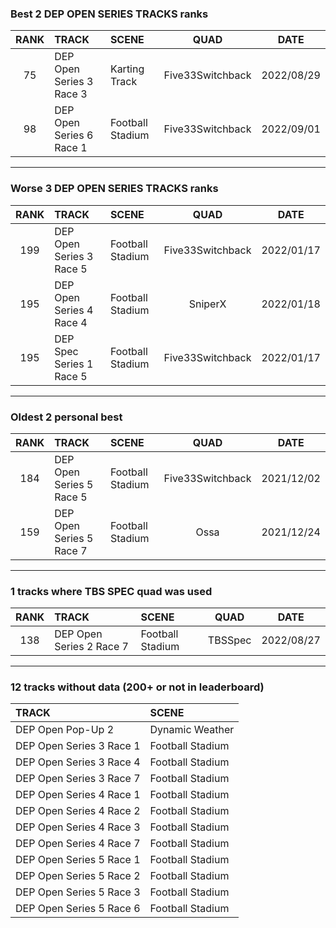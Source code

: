 ### Best 2 DEP OPEN SERIES TRACKS ranks
|RANK|TRACK|SCENE|QUAD|DATE|
|:---:|:---|:---|:---:|:---:|
|75|DEP Open Series 3 Race 3|Karting Track|Five33Switchback|2022/08/29|
|98|DEP Open Series 6 Race 1|Football Stadium|Five33Switchback|2022/09/01|
---
### Worse 3 DEP OPEN SERIES TRACKS ranks
|RANK|TRACK|SCENE|QUAD|DATE|
|:---:|:---|:---|:---:|:---:|
|199|DEP Open Series 3 Race 5|Football Stadium|Five33Switchback|2022/01/17|
|195|DEP Open Series 4 Race 4|Football Stadium|SniperX|2022/01/18|
|195|DEP Spec Series 1 Race 5|Football Stadium|Five33Switchback|2022/01/17|
---
### Oldest 2 personal best
|RANK|TRACK|SCENE|QUAD|DATE|
|:---:|:---|:---|:---:|:---:|
|184|DEP Open Series 5 Race 5|Football Stadium|Five33Switchback|2021/12/02|
|159|DEP Open Series 5 Race 7|Football Stadium|Ossa|2021/12/24|
---
### 1 tracks where TBS SPEC quad was used
|RANK|TRACK|SCENE|QUAD|DATE|
|:---:|:---|:---|:---:|:---:|
|138|DEP Open Series 2 Race 7|Football Stadium|TBSSpec|2022/08/27|
---
### 12 tracks without data (200+ or not in leaderboard)
|TRACK|SCENE|
|:---|:---|
|DEP Open Pop-Up 2|Dynamic Weather|
|DEP Open Series 3 Race 1|Football Stadium|
|DEP Open Series 3 Race 4|Football Stadium|
|DEP Open Series 3 Race 7|Football Stadium|
|DEP Open Series 4 Race 1|Football Stadium|
|DEP Open Series 4 Race 2|Football Stadium|
|DEP Open Series 4 Race 3|Football Stadium|
|DEP Open Series 4 Race 7|Football Stadium|
|DEP Open Series 5 Race 1|Football Stadium|
|DEP Open Series 5 Race 2|Football Stadium|
|DEP Open Series 5 Race 3|Football Stadium|
|DEP Open Series 5 Race 6|Football Stadium|
